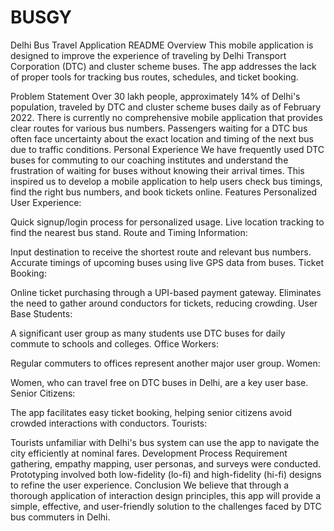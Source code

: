 # BUSGY
Delhi Bus Travel Application README
Overview
This mobile application is designed to improve the experience of traveling by Delhi Transport Corporation (DTC) and cluster scheme buses. The app addresses the lack of proper tools for tracking bus routes, schedules, and ticket booking.

Problem Statement
Over 30 lakh people, approximately 14% of Delhi's population, traveled by DTC and cluster scheme buses daily as of February 2022.
There is currently no comprehensive mobile application that provides clear routes for various bus numbers.
Passengers waiting for a DTC bus often face uncertainty about the exact location and timing of the next bus due to traffic conditions.
Personal Experience
We have frequently used DTC buses for commuting to our coaching institutes and understand the frustration of waiting for buses without knowing their arrival times.
This inspired us to develop a mobile application to help users check bus timings, find the right bus numbers, and book tickets online.
Features
Personalized User Experience:

Quick signup/login process for personalized usage.
Live location tracking to find the nearest bus stand.
Route and Timing Information:

Input destination to receive the shortest route and relevant bus numbers.
Accurate timings of upcoming buses using live GPS data from buses.
Ticket Booking:

Online ticket purchasing through a UPI-based payment gateway.
Eliminates the need to gather around conductors for tickets, reducing crowding.
User Base
Students:

A significant user group as many students use DTC buses for daily commute to schools and colleges.
Office Workers:

Regular commuters to offices represent another major user group.
Women:

Women, who can travel free on DTC buses in Delhi, are a key user base.
Senior Citizens:

The app facilitates easy ticket booking, helping senior citizens avoid crowded interactions with conductors.
Tourists:

Tourists unfamiliar with Delhi's bus system can use the app to navigate the city efficiently at nominal fares.
Development Process
Requirement gathering, empathy mapping, user personas, and surveys were conducted.
Prototyping involved both low-fidelity (lo-fi) and high-fidelity (hi-fi) designs to refine the user experience.
Conclusion
We believe that through a thorough application of interaction design principles, this app will provide a simple, effective, and user-friendly solution to the challenges faced by DTC bus commuters in Delhi.
